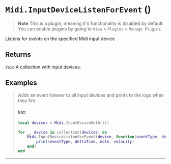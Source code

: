 # `Midi.InputDeviceListenForEvent` ()
> **Note**
> This is a plugin, meaning it's functionality is disabled by default.
> You can enable plugins by going to `View` > `Plugins` > `Manage Plugins`.

Listens for events on the specified Midi input device

## Returns
```Void```
A collection with input devices.

## Examples
> Adds an event listener to all input devices and prints to the logs when they fire.
> 
> #### _lua_:
> ```lua
> local devices = Midi.InputDeviceGetAll()
>             
> for _, device in collection(devices) do
>     Midi.InputDeviceListenForEvent(device, function(eventType, deltaTime, note, velocity)
>         print(eventType, deltaTime, note, velocity)
>     end)
> end
> ```
---
